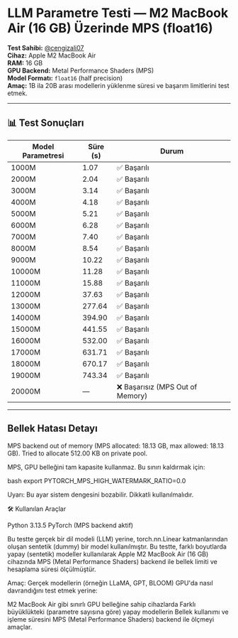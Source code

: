# LLM Parametre Testi — M2 MacBook Air (16 GB) Üzerinde MPS (float16)

**Test Sahibi:** [@cengizali07](https://github.com/cengizali07)  
**Cihaz:** Apple M2 MacBook Air  
**RAM:** 16 GB  
**GPU Backend:** Metal Performance Shaders (MPS)  
**Model Formatı:** `float16` (half precision)  
**Amaç:** 1B ila 20B arası modellerin yüklenme süresi ve başarım limitlerini test etmek.

---

## 📊 Test Sonuçları

| Model Parametresi | Süre (s) | Durum   |
|--------------------|---------|---------|
| 1000M              | 1.07    | ✅ Başarılı |
| 2000M              | 2.04    | ✅ Başarılı |
| 3000M              | 3.14    | ✅ Başarılı |
| 4000M              | 4.18    | ✅ Başarılı |
| 5000M              | 5.21    | ✅ Başarılı |
| 6000M              | 6.28    | ✅ Başarılı |
| 7000M              | 7.40    | ✅ Başarılı |
| 8000M              | 8.54    | ✅ Başarılı |
| 9000M              | 10.22   | ✅ Başarılı |
| 10000M             | 11.28   | ✅ Başarılı |
| 11000M             | 15.88   | ✅ Başarılı |
| 12000M             | 37.63   | ✅ Başarılı |
| 13000M             | 277.64  | ✅ Başarılı |
| 14000M             | 394.90  | ✅ Başarılı |
| 15000M             | 441.55  | ✅ Başarılı |
| 16000M             | 532.00  | ✅ Başarılı |
| 17000M             | 631.71  | ✅ Başarılı |
| 18000M             | 670.17  | ✅ Başarılı |
| 19000M             | 743.34  | ✅ Başarılı |
| 20000M             | —       | ❌ Başarısız (MPS Out of Memory) |

---

## Bellek Hatası Detayı

MPS backend out of memory (MPS allocated: 18.13 GB, max allowed: 18.13 GB).
Tried to allocate 512.00 KB on private pool.


MPS, GPU belleğini tam kapasite kullanmaz. Bu sınırı kaldırmak için:

bash
export PYTORCH_MPS_HIGH_WATERMARK_RATIO=0.0

Uyarı: Bu ayar sistem dengesini bozabilir. Dikkatli kullanılmalıdır.

🛠️ Kullanılan Araçlar

Python 3.13.5
PyTorch (MPS backend aktif)


Bu testte gerçek bir dil modeli (LLM) yerine, torch.nn.Linear katmanlarından oluşan sentetik (dummy) bir model kullanılmıştır.
Bu testte, farklı boyutlarda yapay (sentetik) modeller kullanılarak Apple M2 MacBook Air (16 GB) cihazında 
MPS (Metal Performance Shaders) backend ile bellek limiti ve hesaplama süresi ölçülmüştür.


Amaç:
Gerçek modellerin (örneğin LLaMA, GPT, BLOOM) GPU'da nasıl davrandığını test etmek yerine:

M2 MacBook Air gibi sınırlı GPU belleğine sahip cihazlarda
Farklı büyüklükteki (parametre sayısına göre) yapay modellerin
Bellek kullanımı ve işleme süresini
MPS (Metal Performance Shaders) backend ile ölçmeyi amaçlar.


